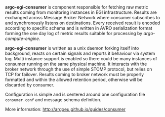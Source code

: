 **argo-egi-consumer** is component responsible for fetching raw metric results coming from monitoring instances in EGI infrastructure. Results are exchanged across Message Broker Network where consumer subscribes to and synchronously listens on destinations. Every received result is encoded according to specific schema and is written in AVRO serialization format forming the one day log of metric results suitable for processing by _argo-compute-engine_.

**argo-egi-consumer** is written as a unix daemon forking itself into background, reacts on certain signals and reports it behaviour via system log. Multi instance support is enabled so there could be many instances of consumer running on the same physical machine. It interacts with the broker network
through the use of simple STOMP protocol, but relies on TCP for failover. Results coming to broker network must be properly formatted and within the
allowed retention period, otherwise will be discarded by consumer.

Configuration is simple and is centered around one configuration file `consumer.conf` and message schema definition.

More information: http://argoeu.github.io/guides/consumer

